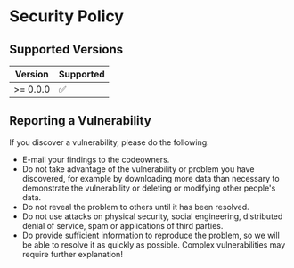 # Security Policy

## Supported Versions

| Version  | Supported          |
|----------|--------------------|
| >= 0.0.0 | :white_check_mark: |

## Reporting a Vulnerability

If you discover a vulnerability, please do the following:

- E-mail your findings to the codeowners.
- Do not take advantage of the vulnerability or problem you have discovered, for example by downloading more data than necessary to demonstrate the vulnerability or deleting or modifying other people's data.
- Do not reveal the problem to others until it has been resolved.
- Do not use attacks on physical security, social engineering, distributed denial of service, spam or applications of third parties.
- Do provide sufficient information to reproduce the problem, so we will be able to resolve it as quickly as possible. Complex vulnerabilities may require further explanation!
